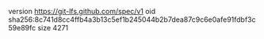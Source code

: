version https://git-lfs.github.com/spec/v1
oid sha256:8c741d8cc4ffb4a3b13c5ef1b245044b2b7dea87c9c6e0afe91fdbf3c59e89fc
size 4271
